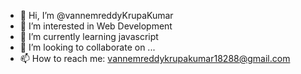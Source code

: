 - 👋 Hi, I’m @vannemreddyKrupaKumar
- 👀 I’m interested in Web Development
- 🌱 I’m currently learning javascript
- 💞️ I’m looking to collaborate on ...
- 📫 How to reach me: vannemreddykrupakumar18288@gmail.com

<!---
vannemreddyKrupaKumar/vannemreddyKrupaKumar is a ✨ special ✨ repository because its `README.md` (this file) appears on your GitHub profile.
You can click the Preview link to take a look at your changes.
--->
